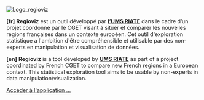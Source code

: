 ![Logo_regioviz](https://raw.githubusercontent.com/riatelab/regioviz/master/src/img/logo_regioviz.png)


**[fr]**
**Regioviz** est un outil développé par **[l’UMS RIATE](http://riate.cnrs.fr)** dans le cadre d’un projet coordonné par le CGET visant à situer et comparer les nouvelles régions françaises dans un contexte européen. Cet outil d'exploration statistique a l'ambition d'être compréhensible et utilisable par des non-experts en manipulation et visualisation de données.  

**[en]**
**Regioviz** is a tool developed by **[UMS RIATE](http://riate.cnrs.fr)** as part of a project coordinated by French CGET to compare new French regions in a European context. This statistical exploration tool aims to be usable by non-experts in data manipulation/visualization.  


[Accéder à l'application ...](https://riatelab.github.io/regioviz/)
